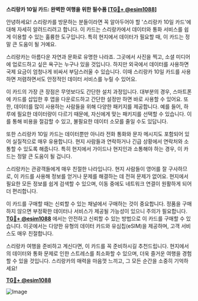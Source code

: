**스리랑카 10일 카드: 완벽한 여행을 위한 필수품 [[TG💪+ @esim1088](https://t.me/s/esim1088)]**

안녕하세요! 스리랑카를 방문하는 분들이라면 꼭 알아두어야 할 '스리랑카 10일 카드'에 대해 자세히 알려드리려고 합니다. 이 카드는 스리랑카에서 데이터와 통화 서비스를 쉽게 이용할 수 있는 훌륭한 도구입니다. 특히 현지에서 데이터가 필요할 때, 이 카드는 정말 큰 도움이 될 거예요.

스리랑카는 아름다운 자연과 문화로 유명한 나라죠. 그곳에서 사진을 찍고, 소셜 미디어에 업로드하고 싶은 욕구는 누구나 있을 것입니다. 하지만 외국에서 데이터를 사용하면 국제 요금이 엄청나게 비싸서 부담스러울 수 있습니다. 이때 스리랑카 10일 카드를 사용하면 저렴하면서도 안정적인 데이터 서비스를 누릴 수 있어요.

이 카드의 가장 큰 장점은 무엇보다도 간단한 설치 과정입니다. 대부분의 경우, 스마트폰에 카드를 삽입한 후 앱을 다운로드하고 간단한 설정만 하면 바로 사용할 수 있어요. 또한, 데이터를 많이 사용하는 사람들을 위해 다양한 패키지를 제공합니다. 예를 들어, 하루에 필요한 데이터량이 다르기 때문에, 자신에게 맞는 패키지를 선택할 수 있습니다. 이를 통해 비용을 절감할 수 있고, 불필요한 데이터 소모를 줄일 수도 있답니다.

또한 스리랑카 10일 카드는 데이터뿐만 아니라 전화 통화와 문자 메시지도 포함되어 있어 실질적으로 매우 유용합니다. 현지 사람들과 연락하거나 긴급 상황에서 연락처와 소통할 수 있도록 해줍니다. 특히 현지에서 가이드나 현지인과 소통해야 하는 경우, 이 카드는 정말 큰 도움이 될 겁니다.

스리랑카는 관광객들에게 매우 친절한 나라입니다. 현지 사람들이 영어를 잘 구사하므로, 이 카드를 사용해 정보를 얻거나 문제를 해결하는 데 전혀 문제가 없어요. 현지에서 필요한 모든 정보를 쉽게 검색할 수 있으며, 이동 중에도 네트워크 연결이 원활하게 되어 더 편리합니다.

이 카드를 구매할 때는 신뢰할 수 있는 채널에서 구매하는 것이 중요합니다. 정품을 구매하지 않으면 부정확한 데이터나 서비스가 제공될 가능성이 있으니 주의가 필요합니다. **[TG💪+ @esim1088](https://t.me/s/esim1088)** 에서는 안전하고 신뢰할 수 있는 방법으로 이 카드를 구매할 수 있습니다. 이곳에서는 다양한 유형의 데이터 카드와 유심칩(eSIM)을 제공하며, 고객 서비스도 매우 친절합니다.

스리랑카 여행을 준비하고 계신다면, 이 카드를 꼭 준비하시길 추천드립니다. 현지에서의 데이터와 통화 문제로 인한 스트레스를 최소화할 수 있으며, 더욱 즐거운 여행을 경험할 수 있을 것입니다. 스리랑카의 매력을 마음껏 느끼고, 그 모든 순간을 소중히 기억하세요!

**[TG💪+ @esim1088](https://t.me/s/esim1088)**

![Image](https://i.postimg.cc/Y0z9fWf4/image.png)